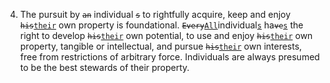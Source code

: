 4. The pursuit by
<code>~~an~~</code>
individual
<code>~~s~~</code>
to rightfully acquire, keep and enjoy
<code>~~his~~<ins>their</ins></code>
own property is foundational.
<code>~~Every~~<ins>All<ins></code>individual<code><ins>s</ins></code>
ha<code>~~ve~~<ins>s</ins></code> 
the right to 
develop
<code>~~his~~<ins>their</ins></code> 
own potential, to use and enjoy
<code>~~his~~<ins>their</ins></code> 
own property, 
tangible or intellectual, and pursue
<code>~~his~~<ins>their</ins></code> 
own interests, free from 
restrictions of arbitrary force. Individuals are always presumed to be 
the best stewards of their property.
